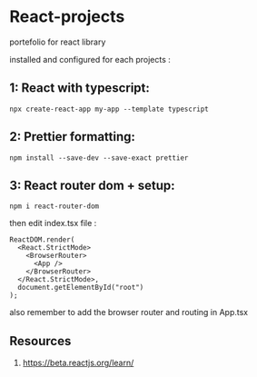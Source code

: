 # React-projects
portefolio for react library

installed and configured for each projects :
## 1: React with typescript: 
```
npx create-react-app my-app --template typescript
```
## 2: Prettier formatting:
```
npm install --save-dev --save-exact prettier
```
## 3: React router dom + setup:
```
npm i react-router-dom
```
then edit index.tsx file :
```
ReactDOM.render(
  <React.StrictMode>
    <BrowserRouter>
      <App />
    </BrowserRouter>
  </React.StrictMode>,
  document.getElementById("root")
);
```

also remember to add the browser router and routing in App.tsx

## Resources
1. https://beta.reactjs.org/learn/
